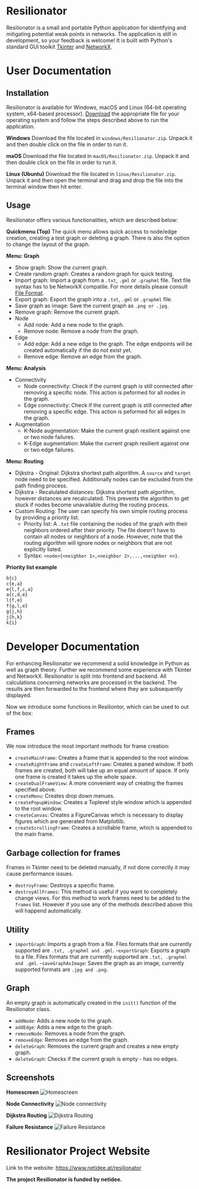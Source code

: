 # Resilionator
Resilionator is a small and portable Python application for identifying and mitigating potential weak points in networks. The application is still in development, so your feedback is welcome! It is built with Python's standard GUI toolkit [Tkinter](https://docs.python.org/3/library/tkinter.html) and [NetworkX](https://networkx.org/).

# User Documentation

## Installation
Resilionator is available for Windows, macOS and Linux (64-bit operating system, x64-based processor). [Download](https://ucloud.univie.ac.at/index.php/s/JfBASDl7sSR3WdM) the appropriate file for your operating system and follow the steps described above to run the application. 

**Windows**
Download the file located in ```windows/Resilionator.zip```. Unpack it and then double click on the file in order to run it.

**maOS**
Download the file located in ```macOS/Resilionator.zip```. Unpack it and then double click on the file in order to run it.

**Linux (Ubuntu)**
Download the file located in ```linux/Resilionator.zip```. Unpack it and then open the terminal and drag and drop the file into the terminal window then hit enter.


## Usage
Resilionator offers various functionalities, which are described below:

**Quickmenu (Top)**
The quick menu allows quick access to node/edge creation, creating a test graph or deleting a graph. There is also the option to change the layout of the graph.

**Menu: Graph**
- Show graph: Show the current graph.
- Create random graph: Creates a random graph for quick testing.
- Import graph: Import a graph from a ```.txt```, ```.gml``` or ```.graphml``` file. Text file syntax has to be NetworkX compatile. For more details please consult  [File Format](https://networkx.org/documentation/stable/reference/readwrite/edgelist.html#format).
- Export graph: Export the graph into a ```.txt```, ```.gml``` or ```.graphml``` file.  
- Save graph as image: Save the current graph as ```.png or .jpg```.
- Remove graph: Remove the current graph.
- Node
  - Add node: Add a new node to the graph.
  - Remove node: Remove a node from the graph. 
- Edge
  - Add edge: Add a new edge to the graph. The edge endpoints will be created automatically if the do not exist yet.
  - Remove edge: Remove an edge from the graph.

**Menu: Analysis**
- Connectivity
  - Node connectivity: Check if the current graph is still connected after removing a specific node. This action is peformed for all nodes in the graph. 
  - Edge connectivity: Check if the current graph is still connected after removing a specific edge. This action is peformed for all edges in the graph.
- Augmentation
  - K-Node augmentation: Make the current graph resilient against one or two node failures.
  - K-Edge augmentation: Make the current graph resilient against one or two edge failures.

**Menu: Routing**
- Dijkstra - Original: Dijkstra shortest path algorithm. A ```source``` and ```target``` node need to be specified. Additionally nodes can be excluded from the path finding process. 
- Dijkstra - Recalulated distances: Dijkstra shortest path algortihm, however distances are recalculated. This prevents the algorithm to get stuck if nodes become unavailable during the routing process.
- Custom Routing: The user can specify his own simple routing process by providing a priority list. 
  - Priority list: A  ```.txt``` file containing the nodes of the graph with their neighbors ordered after their priority. The file doesn't have to contain all nodes or neighbors of a node. However, note that the routing algorithm will ignore nodes or neighbors that are not explicitly listed.
  - Syntax:  ```<node>{<neighbor 1>,<neighbor 2>,...,<neighbor n>}```. 

**Priority list example**
```python
b{c}
c{e,a}
e{l,f,c,a}
a{c,d,e}
l{f,e}
f{g,l,e}
g{j,h}
j{h,k}
k{i}
```

# Developer Documentation

For enhancing Resilionator we recommend a solid knowledge in Python as well as graph theory. Further we recommend some experience with Tkinter and NetworkX.
Resilionator is split into frontend and backend. All calculations concerning networks are processed in the backend. The results are then forwarded to the frontend where they are subsequently displayed. 

Now we introduce some functions in Resiliontor, which can be used to out of the box:

## Frames 

We now introduce the most important methods for frame creation: 

- ```createMainFrame```: Creates a frame that is appended to the root window.
- ```createRightFrame``` and ```createLeftFrame```: Creates a paned window. If both frames are created, both will take up an equal amount of space. If only one frame is created it takes up the whole space.
- ```createDualFrameView```: A more convenient way of creating the frames specified above.
- ```createMenu```: Creates drop down menues. 
- ```createPopupWindow```: Creates a Toplevel style window which is appended to the root window. 
- ```createCanvas```: Creates a FigureCanvas which is necessary to display figures which are generated from Matplotlib.
- ```createScrollingFrame```: Creates a scrollable frame, which is appended to the main frame. 

## Garbage collection for frames

Frames in Tkinter need to be deleted manually, if not done correctly it may cause performance issues.

- ```destroyFrame```: Destroys a specific frame. 
- ```destroyAllFrames```: This method is useful if you want to completely change views. For this method to work frames need to be added to the ```frames``` list. However if you use any of the methods described above this will happend automatically. 

## Utility

- ```importGraph```: Imports a graph from a file. Files formats that are currently supported are ```.txt, .graphml and .gml```. 
-```exportGraph```: Exports a graph to a file. Files formats that are currently supported are ```.txt, .graphml and .gml```. 
-```saveGraphAsImage```: Saves the graph as an image, currently supported formats are ```.jpg and .png```. 

## Graph

An empty graph is automatically created in the ```init()``` function of the Resilionator class.

- ```addNode```: Adds a new node to the graph.
- ```addEdge```: Adds a new edge to the graph.
- ```removeNode```: Removes a node from the graph. 
- ```removeEdge```: Removes an edge from the graph. 
- ```deleteGraph```: Removes the current graph and creates a new empty graph.
- ```deleteGraph```: Checks if the current graph is empty - has no edges.

## Screenshots

**Homescreen**
![Homescreen](/screenshots/home.png?raw=true "Homescreen")

**Node Connectivity**
![Node connectivity](/screenshots/node_con.png?raw=true "Node connectivity")

**Dijkstra Routing**
![Dijkstra Routing](/screenshots/routing.png?raw=true "Dijkstra Routing")

**Failure Resistance**
![Failure Resistance](/screenshots/resistance.png?raw=true "Failure Resistance")

# Resilionator Project Website

Link to the website: https://www.netidee.at/resilionator

**The project Resilionator is funded by netidee.**

